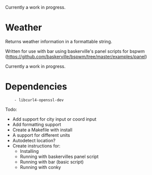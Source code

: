 Currently a work in progress.

Weather
=======

Returns weather information in a formattable string.

Written for use with bar using baskerville's panel scripts for bspwm
(https://github.com/baskerville/bspwm/tree/master/examples/panel)

Currently a work in progress.


Dependencies
====
        - libcurl4-openssl-dev


Todo:
- Add support for city input or coord input
- Add formatting support
- Create a Makefile with install
- A support for different units
- Autodetect location?
- Create instructions for:
    - Installing
    - Running with baskervilles panel script
    - Running with bar (basic script)
    - Running with conky
